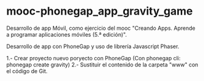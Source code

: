 # mooc-phonegap_app_gravity_game

Desarrollo de app Móvil, como ejercicio del mooc "Creando Apps. Aprende a programar aplicaciones móviles (5.ª edición)".

Desarrollo de app con PhoneGap y uso de librería Javascript Phaser.

1.- Crear proyecto nuevo poryecto con PhoneGap (Con phonegap cli: phonegap create gravity)
2.- Sustituir el contenido de la carpeta "www" con el código de Git.
